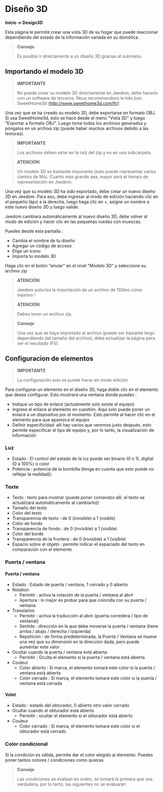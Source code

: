 # Diseño 3D
**Inicio → Design3D**

Esta página le permite crear una vista 3D de su hogar que puede reaccionar dependiendo del estado de la información variada en su domótica.


> **Consejo**
>
> Es posible ir directamente a un diseño 3D gracias al submenú.

## Importando el modelo 3D

> **IMPORTANTE**
>
> No puede crear su modelo 3D directamente en Jeedom, debe hacerlo con un software de terceros. Nous recommandons le très bon SweetHome3d (http://www.sweethome3d.com/fr/).

Una vez que se ha creado su modelo 3D, debe exportarse en formato OBJ. Si usa SweetHome3d, esto se hace desde el menú "Vista 3D" y luego "Exportar a formato OBJ". Luego tome todos los archivos generados y póngalos en un archivo zip (puede haber muchos archivos debido a las texturas).

> **IMPORTANTE**
>
> Los archivos deben estar en la raíz del zip y no en una subcarpeta.

> **ATENCIÓN**
>
> Un modelo 3D es bastante imponente (esto puede representar varios cientos de Mo). Cuanto más grande sea, mayor será el tiempo de representación en Jeedom.

Una vez que su modelo 3D ha sido exportado, debe crear un nuevo diseño 3D en Jeedom. Para eso, debe ingresar al modo de edición haciendo clic en el pequeño lápiz a la derecha, luego haga clic en +, asigne un nombre a este nuevo diseño 3D y luego valide.

Jeedom cambiará automáticamente al nuevo diseño 3D, debe volver al modo de edición y hacer clic en las pequeñas ruedas con muescas.

Puedes desde esta pantalla :

- Cambia el nombre de tu diseño
- Agregar un código de acceso
- Elige un ícono
- Importa tu modelo 3D

Haga clic en el botón &quot;enviar&quot; en el nivel &quot;Modelo 3D&quot; y seleccione su archivo zip

> **ATENCIÓN**
>
> Jeedom autoriza la importación de un archivo de 150mo como máximo !

> **ATENCIÓN**
>
> Debes tener un archivo zip.

> **Consejo**
>
> Una vez que se haya importado el archivo (puede ser bastante largo dependiendo del tamaño del archivo), debe actualizar la página para ver el resultado (F5).


## Configuracion de elementos

> **IMPORTANTE**
>
> La configuración solo se puede hacer en modo edición.

Para configurar un elemento en el diseño 3D, haga doble clic en el elemento que desea configurar. Esto mostrará una ventana donde puedes :

- Indique un tipo de enlace (actualmente solo existe el equipo)
- Ingrese el enlace al elemento en cuestión. Aquí solo puede poner un enlace a un dispositivo por el momento. Esto permite al hacer clic en el elemento para que aparezca el equipo
- Definir especificidad: allí hay varios que veremos justo después, esto permite especificar el tipo de equipo y, por lo tanto, la visualización de información

### Luz

- Estado : El control del estado de la luz puede ser binario (0 o 1), digital (0 a 100%) o color
- Potencia : potencia de la bombilla (tenga en cuenta que esto puede no reflejar la realidad))

### Texte

- Texto : texto para mostrar (puede poner comandos allí, el texto se actualizará automáticamente al cambiarlo))
- Tamaño del texto
- Color del texto
- Transparencia de texto : de 0 (invisible) a 1 (visible)
- Color de fondo
- Transparencia de fondo : de 0 (invisible) a 1 (visible)
- Color del borde
- Transparencia de la frontera : de 0 (invisible) a 1 (visible)
- Espacio sobre el objeto : permite indicar el espaciado del texto en comparación con el elemento

### Puerta / ventana

#### Puerta / ventana

- Estado : Estado de puerta / ventana, 1 cerrado y 0 abierto
- Rotation
	- Permitir : activa la rotación de la puerta / ventana al abrir
	- Apertura : lo mejor es probar para que coincida con su puerta / ventana
- Translation
	- Permitir : activa la traducción al abrir (puerta corredera / tipo de ventana))
	- Sentido : dirección en la que debe moverse la puerta / ventana (tiene arriba / abajo / derecha / izquierda)
	- Repetición : de forma predeterminada, la Puerta / Ventana se mueve una vez que su dimensión en la dirección dada, pero puede aumentar este valor
- Ocultar cuando la puerta / ventana está abierta
	- Permitir : Oculta el elemento si la puerta / ventana está abierta
- Couleur
	- Color abierto : Si marca, el elemento tomará este color si la puerta / ventana está abierta
	- Color cerrado : Si marca, el elemento tomará este color si la puerta / ventana está cerrada

#### Volet

- Estado : estado del obturador, 0 abierto otro valor cerrado
- Ocultar cuando el obturador está abierto
	- Permitir : ocultar el elemento si el obturador está abierto
- Couleur
	- Color cerrado : Si marca, el elemento tomará este color si el obturador está cerrado

### Color condicional

Si la condición es válida, permite dar el color elegido al elemento. Puedes poner tantos colores / condiciones como quieras.

> **Consejo**
>
> Las condiciones se evalúan en orden, se tomará la primera que sea verdadera, por lo tanto, las siguientes no se evaluarán
